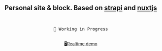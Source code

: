 <h2 align="center">
Personal site & block. Based on <a href="https://strapi.io/why-strapi">strapi</a> and <a href="https://v3.nuxtjs.org/">nuxtjs</a>
</h2><br>

<pre align="center">
🧪 Working in Progress
</pre>

<p align="center">
<br>
<a href="https://627ca796f869270009373560--bucolic-faloodeh-54e0bd.netlify.app/blog">🖥Realtime demo</a>

